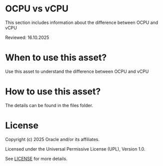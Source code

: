 # OCPU vs vCPU

This section includes information about the difference between OCPU and vCPU
 
Reviewed: 16.10.2025
 
# When to use this asset?
 
Use this asset to understand the difference between OCPU and vCPU
 
# How to use this asset?
 
The details can be found in the files folder.
 
# License
 
Copyright (c) 2025 Oracle and/or its affiliates.
 
Licensed under the Universal Permissive License (UPL), Version 1.0.
 
See [LICENSE](https://github.com/oracle-devrel/technology-engineering/blob/main/LICENSE) for more details.




